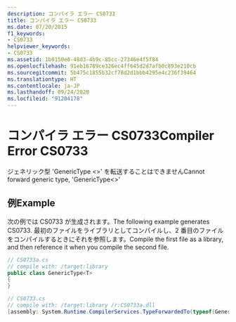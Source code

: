 ```yaml
---
description: コンパイラ エラー CS0733
title: コンパイラ エラー CS0733
ms.date: 07/20/2015
f1_keywords:
- CS0733
helpviewer_keywords:
- CS0733
ms.assetid: 1b0150e0-48d3-4b9c-85cc-27346e4f5f84
ms.openlocfilehash: 91eb16789ce326ec4ff645d2d7afb0c893e210cb
ms.sourcegitcommit: 5b475c1855b32cf78d2d1bbb4295e4c236f39464
ms.translationtype: HT
ms.contentlocale: ja-JP
ms.lasthandoff: 09/24/2020
ms.locfileid: "91204178"
---
```

# <a name="compiler-error-cs0733"></a><span data-ttu-id="c984e-103">コンパイラ エラー CS0733</span><span class="sxs-lookup"><span data-stu-id="c984e-103">Compiler Error CS0733</span></span>

<span data-ttu-id="c984e-104">ジェネリック型 'GenericType <>' を転送することはできません</span><span class="sxs-lookup"><span data-stu-id="c984e-104">Cannot forward generic type, 'GenericType<>'</span></span>  
  
## <a name="example"></a><span data-ttu-id="c984e-105">例</span><span class="sxs-lookup"><span data-stu-id="c984e-105">Example</span></span>  

 <span data-ttu-id="c984e-106">次の例では CS0733 が生成されます。</span><span class="sxs-lookup"><span data-stu-id="c984e-106">The following example generates CS0733.</span></span> <span data-ttu-id="c984e-107">最初のファイルをライブラリとしてコンパイルし、2 番目のファイルをコンパイルするときにそれを参照します。</span><span class="sxs-lookup"><span data-stu-id="c984e-107">Compile the first file as a library, and then reference it when you compile the second file.</span></span>  
  
```csharp  
// CS0733a.cs  
// compile with: /target:library  
public class GenericType<T>
{  
}  
```  
  
```csharp  
// CS0733.cs  
// compile with: /target:library /r:CS0733a.dll  
[assembly: System.Runtime.CompilerServices.TypeForwardedTo(typeof(GenericType<int>))]   // CS0733  
```
